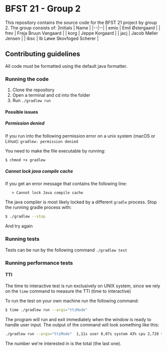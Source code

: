 # BFST 21 - Group 2
This repository contains the source code for the BFST 21 project by group 2. The group consists of:
|Initials | Name |
|--|--|
| emio |  Emil Østergaard |
| frev | Freja Bruun Vangaard |
| korg | Jeppe Korgaard | 
| jacj | Jacob Møller Jensen |
| ibsc | Ib Løwe Skovfoged Scherer |


## Contributing guidelines
All code must be formatted using the default java formatter.

### Running the code
1. Clone the repository
2. Open a terminal and cd into the folder
3. Run `./gradlew run`

#### Possible issues
##### Permission denied
If you run into the following permission error on a unix system (macOS or Linux):
```gradlew: permission denied```

You need to make the file executable by running:
```bash
$ chmod +x gradlew
```

##### Cannot lock java compile cache
If you get an error message that contains the following line:
```
   > Cannot lock Java compile cache
```
The java compiler is most likely locked by a different `gradle` process. Stop the running gradle process with:
```bash
$ ./gradlew --stop
```
And try again


### Running tests
Tests can be run by the following command `./gradlew test`

### Running performance tests

#### TTI
The time to interactive test is run exclusively on UNIX system, since we rely on the `time` command to measure the TTI (time to interactive)

To run the test on your own machine run the following command: 
```bash
$ time ./gradlew run --args="ttiMode"
```

The program will run and exit immediately when the window is ready to handle user input. The output of the command will look something like this:
```bash
./gradlew run --args="ttiMode"  1,11s user 0,07s system 43% cpu 2,728 total
```

The number we're interested in is the total (the last one).
